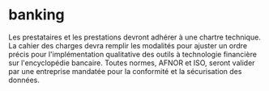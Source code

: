 # banking
Les prestataires et les prestations devront adhérer à une chartre technique. La cahier des charges devra remplir les modalités pour ajuster un ordre précis pour l'implémentation qualitative des outils à technologie financière sur l'encyclopédie bancaire.
Toutes normes, AFNOR et ISO, seront valider par une entreprise mandatée pour la conformité et la sécurisation des données.
